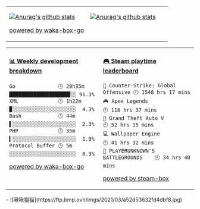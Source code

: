 


<table>
<tr>
<td valign="top" width="50%">

[![Anurag's github stats](https://github-readme-stats.vercel.app/api?username=JIANG-KING)](https://github.com/anuraghazra/github-readme-stats)

[powered by waka-box-go](https://github.com/YouEclipse/waka-box-go)

</td>
<td valign="top" width="50%">

[![Anurag's github stats](https://github-readme-stats.vercel.app/api?username=JIANG-KING)](https://github.com/anuraghazra/github-readme-stats)

</td>
</tr>
</table>

<table>
<tr>
<td valign="top" width="50%">

<!-- waka-box start -->
#### <a href="https://gist.github.com/9bc7025496e478f439b9cd43eba989a4" target="_blank">📊 Weekly development breakdown</a>
```text
Go              🕓 29h35m ████████████████████░░ 91.3%
XML             🕓 1h22m  ▉░░░░░░░░░░░░░░░░░░░░░  4.3%
Bash            🕓 44m    ▌░░░░░░░░░░░░░░░░░░░░░  2.3%
PHP             🕓 35m    ▍░░░░░░░░░░░░░░░░░░░░░  1.9%
Protocol Buffer 🕓 5m     ░░░░░░░░░░░░░░░░░░░░░░  0.3%
```
<!-- Powered by https://github.com/YouEclipse/waka-box-go . -->
<!-- waka-box end -->

[powered by waka-box-go](https://github.com/YouEclipse/waka-box-go)

</td>
<td valign="top" width="50%">

<!-- steam-box start -->
#### <a href="https://gist.github.com/8bf56353bcb3a8e798b55b546b9619cf" target="_blank">🎮 Steam playtime leaderboard</a>
```text
🔫 Counter-Strike: Global Offensive 🕘 1548 hrs 17 mins
🎮 Apex Legends                     🕘 118 hrs 37 mins
🚓 Grand Theft Auto V               🕘 52 hrs 15 mins
💻 Wallpaper Engine                 🕘 41 hrs 32 mins
🍳 PLAYERUNKNOWN'S BATTLEGROUNDS    🕘 34 hrs 40 mins
```
<!-- Powered by https://github.com/YouEclipse/steam-box . -->
<!-- steam-box end -->

[powered by steam-box](https://github.com/YouEclipse/steam-box)

</td>
</tr>
</table>
- ![啾啾猫猫](https://ftp.bmp.ovh/imgs/2021/03/a52d53632fd4dbf8.jpg)

